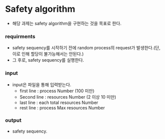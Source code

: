 # Safety algorithm
- 해당 과제는 safety algorithm을 구현하는 것을 목표로 한다.

### requirments
- safety sequency를 시작하기 전에 random process의 request가 발생한다.(단, 이로 인해 할당이 불가능해서는 안된다.)
- 그 후로, safety sequency를 실행한다.

### input
- input은 파일을 통해 입력받는다.
    - first line : process Number (100 미만)
    - Second line : resources Number (2 이상 10 미만)
    - last line : each total resources Number
    - rest line : process Max resources Number

### output
- safety sequency.
